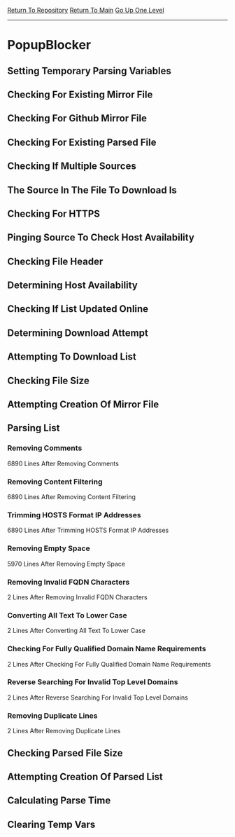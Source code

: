 [Return To Repository](https://github.com/deathbybandaid/piholeparser/)
[Return To Main](https://github.com/deathbybandaid/piholeparser/blob/master/RecentRunLogs/Mainlog.md)
[Go Up One Level](https://github.com/deathbybandaid/piholeparser/blob/master/RecentRunLogs/TopLevelScripts/30-Processing-External-Blacklists.md)
____________________________________
# PopupBlocker
## Setting Temporary Parsing Variables
## Checking For Existing Mirror File
## Checking For Github Mirror File
## Checking For Existing Parsed File
## Checking If Multiple Sources
## The Source In The File To Download Is
## Checking For HTTPS
## Pinging Source To Check Host Availability
## Checking File Header
## Determining Host Availability
## Checking If List Updated Online
## Determining Download Attempt
## Attempting To Download List
## Checking File Size
## Attempting Creation Of Mirror File
## Parsing List
### Removing Comments
6890 Lines After Removing Comments
### Removing Content Filtering
6890 Lines After Removing Content Filtering
### Trimming HOSTS Format IP Addresses
6890 Lines After Trimming HOSTS Format IP Addresses
### Removing Empty Space
5970 Lines After Removing Empty Space
### Removing Invalid FQDN Characters
2 Lines After Removing Invalid FQDN Characters
### Converting All Text To Lower Case
2 Lines After Converting All Text To Lower Case
### Checking For Fully Qualified Domain Name Requirements
2 Lines After Checking For Fully Qualified Domain Name Requirements
### Reverse Searching For Invalid Top Level Domains
2 Lines After Reverse Searching For Invalid Top Level Domains
### Removing Duplicate Lines
2 Lines After Removing Duplicate Lines
## Checking Parsed File Size
## Attempting Creation Of Parsed List
## Calculating Parse Time
## Clearing Temp Vars
